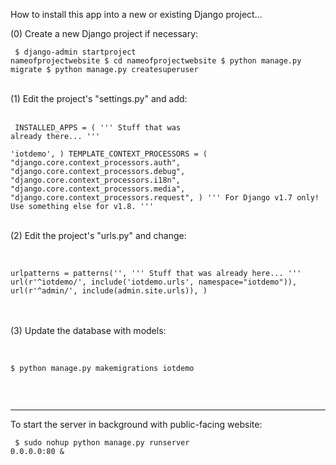 
How to install this app into a new or existing Django project... 


(0) Create a new Django project if necessary: 
<br/><pre lang="bash"><code>
$ django-admin startproject nameofprojectwebsite 
$ cd nameofprojectwebsite 
$ python manage.py migrate 
$ python manage.py createsuperuser 
</pre></code>
<br/>
(1) Edit the project's "settings.py" and add: <br/>
<br/><pre lang="python"><code>
INSTALLED_APPS = (
	''' Stuff that was already there... '''  
	'iotdemo',
)
TEMPLATE_CONTEXT_PROCESSORS = (
	"django.core.context_processors.auth", 
	"django.core.context_processors.debug", 
	"django.core.context_processors.i18n", 
	"django.core.context_processors.media", 
	"django.core.context_processors.request", 
)
''' For Django v1.7 only! Use something else for v1.8. '''
</pre></code>
<br/>
(2) Edit the project's "urls.py" and change: <br/>
<br/><pre lang="python"><code>
urlpatterns = patterns('', 
	''' Stuff that was already here... ''' 
	url(r'^iotdemo/', include('iotdemo.urls', namespace="iotdemo")), 
	url(r'^admin/', include(admin.site.urls)), 
) 
</pre></code><br/>
<br/>
(3) Update the database with models: <br/>
<br/><pre lang="bash"><code>
$ python manage.py makemigrations iotdemo <br/>
</pre></code><br/>

---

To start the server in background with public-facing website: 
<br/><pre lang="bash"><code>
$ sudo nohup  python manage.py runserver 0.0.0.0:80 & 
</pre></code><br/>

